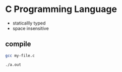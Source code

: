 # C Programming Language


- staticallly typed 
- space insensitive

## compile 

```zsh
gcc my-file.c

./a.out
```


